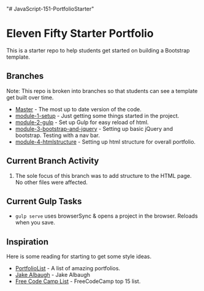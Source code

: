 "# JavaScript-151-PortfolioStarter" 

# Eleven Fifty Starter Portfolio
This is a starter repo to help students get started on building a Bootstrap template. 

## Branches
Note: This repo is broken into branches so that students can see a template get built over time. 
 
 * [Master](https://github.com/ElevenfiftyAcademy/JavaScript-151-PortfolioStarter) - The most up to date version of the code.
 * [module-1-setup](https://github.com/ElevenfiftyAcademy/JavaScript-151-PortfolioStarter/tree/module-1-setup) - Just getting some things started in the project.
* [module-2-gulp](https://github.com/ElevenfiftyAcademy/JavaScript-151-PortfolioStarter/tree/module-2-gulpsetup) - Set up Gulp for easy reload of html.
* [module-3-bootstrap-and-jquery](https://github.com/ElevenfiftyAcademy/JavaScript-151-PortfolioStarter/tree/module-3-bootstrap-and-jquery) - Setting up basic jQuery and bootstrap. Testing with a nav bar.
* [module-4-htmlstructure](https://github.com/ElevenfiftyAcademy/JavaScript-151-PortfolioStarter/tree/module-4-htmlstructure) - Setting up html structure for overall portfolio.

## Current Branch Activity
1. The sole focus of this branch was to add structure to the HTML page. No other files were affected.

## Current Gulp Tasks
- `gulp serve` uses browserSync & opens a project in the browser. Reloads when you save.

## Inspiration
Here is some reading for starting to get some style ideas.
* [PortfolioList](https://github.com/iRaul/awesome-portfolios) - A list of amazing portfolios.
* [Jake Albaugh](http://jakealbaugh.com/) - Jake Albaugh
* [Free Code Camp List](https://medium.freecodecamp.org/15-web-developer-portfolios-to-inspire-you-137fb1743cae) - FreeCodeCamp top 15 list.

